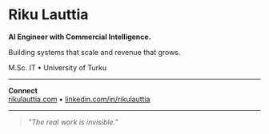 <!-- SEO Keywords: Riku Lauttia, rikulauttia, Riku Lauttia GitHub, Riku Lauttia AI, Riku Lauttia Instagram, Riku Lauttia Twitter, Riku Lauttia LinkedIn, Riku Lauttia Full Stack, Riku Lauttia Developer, Riku Lauttia University of Turku, Riku Lauttia MSc IT, Github, AI/ML, Blockchain, rikulauttia.com, Twitter, Instagram, Linkedin, rikulauttia linkedin, Turun Yliopisto, MSc Student, University of Turku, UTU, Full Stack Developer, AI Engineer, Software Engineer, Blockchain Developer, rikulauttia GitHub, AI/ML Projects, AI for Business, AI for Impact, Machine Learning Developer, AI Portfolio, Junior Developer, Future Founder, Co-Founder Kolt Oy -->

# Riku Lauttia

**AI Engineer with Commercial Intelligence.**

Building systems that scale and revenue that grows.

M.Sc. IT • University of Turku

---

**Connect**  
[rikulauttia.com](https://rikulauttia.com) • [linkedin.com/in/rikulauttia](https://linkedin.com/in/rikulauttia)

---

> *"The real work is invisible."*
